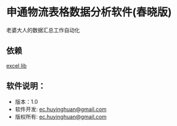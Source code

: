 # 申通物流表格数据分析软件(春晓版)

  老婆大人的数据汇总工作自动化

## 依赖

[excel lib](github.com/tealeg/xlsx)

## 软件说明：

- 版本：1.0
- 软件开发: ec.huyinghuan@gmail.com
- 版权所有: ec.huyinghuan@gmail.com

